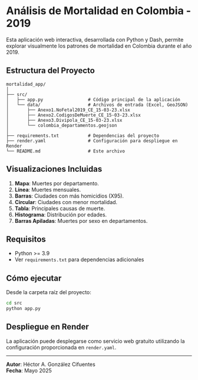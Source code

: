 # Análisis de Mortalidad en Colombia - 2019

Esta aplicación web interactiva, desarrollada con Python y Dash, permite explorar visualmente los patrones de mortalidad en Colombia durante el año 2019.

## Estructura del Proyecto

```
mortalidad_app/
│
├── src/
│   ├── app.py                 # Código principal de la aplicación
│   └── data/                  # Archivos de entrada (Excel, GeoJSON)
│       ├── Anexo1.NoFetal2019_CE_15-03-23.xlsx
│       ├── Anexo2.CodigosDeMuerte_CE_15-03-23.xlsx
│       ├── Anexo3.Divipola_CE_15-03-23.xlsx
│       └── colombia_departamentos.geojson
│
├── requirements.txt           # Dependencias del proyecto
├── render.yaml                # Configuración para despliegue en Render
└── README.md                  # Este archivo
```

## Visualizaciones Incluidas

1. **Mapa**: Muertes por departamento.
2. **Línea**: Muertes mensuales.
3. **Barras**: Ciudades con más homicidios (X95).
4. **Circular**: Ciudades con menor mortalidad.
5. **Tabla**: Principales causas de muerte.
6. **Histograma**: Distribución por edades.
7. **Barras Apiladas**: Muertes por sexo en departamentos.

## Requisitos

- Python >= 3.9
- Ver `requirements.txt` para dependencias adicionales

## Cómo ejecutar

Desde la carpeta raíz del proyecto:

```bash
cd src
python app.py
```

## Despliegue en Render

La aplicación puede desplegarse como servicio web gratuito utilizando la configuración proporcionada en `render.yaml`.

---

**Autor**: Héctor A. González Cifuentes  
**Fecha**: Mayo 2025